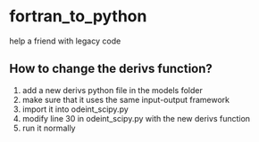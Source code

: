 # fortran_to_python
help a friend with legacy code

## How to change the derivs function?
1) add a new derivs python file in the models folder
2) make sure that it uses the same input-output framework
3) import it into odeint_scipy.py
4) modify line 30 in odeint_scipy.py with the new derivs function
5) run it normally